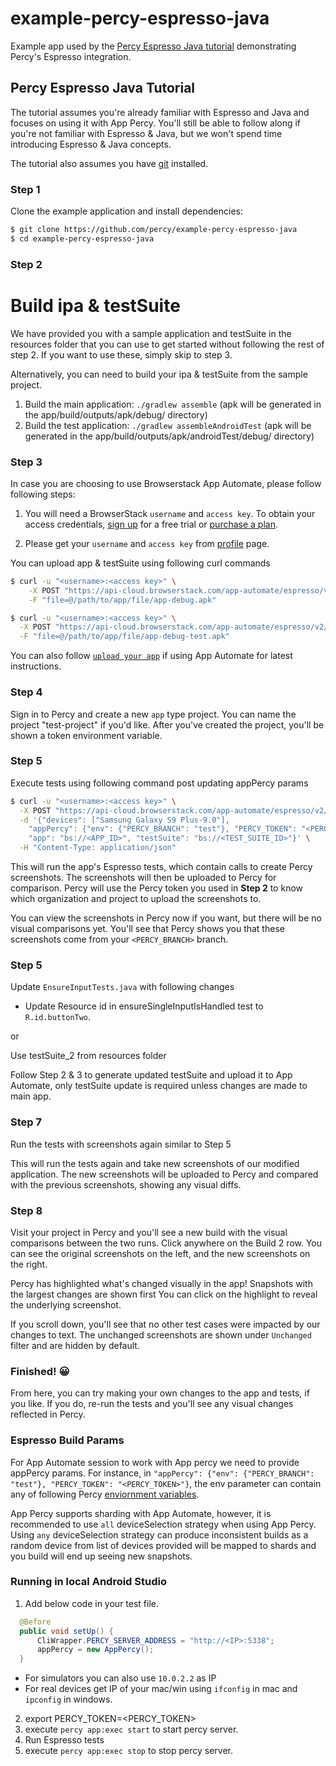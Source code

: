# example-percy-espresso-java
Example app used by the [Percy Espresso Java tutorial](https://docs.percy.io/v2-app/docs/espresso) demonstrating Percy's Espresso integration.

## Percy Espresso Java Tutorial

The tutorial assumes you're already familiar with Espresso and Java and focuses on using it with App Percy. You'll still
be able to follow along if you're not familiar with Espresso & Java, but we won't
spend time introducing Espresso & Java concepts.

The tutorial also assumes you have [git](https://git-scm.com/book/en/v2/Getting-Started-Installing-Git) installed.

### Step 1

Clone the example application and install dependencies:

```bash
$ git clone https://github.com/percy/example-percy-espresso-java
$ cd example-percy-espresso-java
```

### Step 2
# Build ipa & testSuite

We have provided you with a sample application and testSuite in the resources folder that you can use to get started without following the rest of step 2. If you want to use these, simply skip to step 3.

Alternatively, you can need to build your ipa & testSuite from the sample project.

1. Build the main application: `./gradlew assemble` (apk will be generated in the app/build/outputs/apk/debug/ directory)
2. Build the test application: `./gradlew assembleAndroidTest` (apk will be generated in the app/build/outputs/apk/androidTest/debug/ directory)

### Step 3

In case you are choosing to use Browserstack App Automate, please follow following steps:

1. You will need a BrowserStack `username` and `access key`. To obtain your access credentials, [sign up](https://www.browserstack.com/users/sign_up?utm_campaign=Search-Brand-India&utm_source=google&utm_medium=cpc&utm_content=609922405128&utm_term=browserstack) for a free trial or [purchase a plan](https://www.browserstack.com/pricing).

2. Please get your `username` and `access key` from [profile](https://www.browserstack.com/accounts/profile) page.

You can upload app & testSuite using following curl commands
```bash
$ curl -u "<username>:<access key>" \
    -X POST "https://api-cloud.browserstack.com/app-automate/espresso/v2/app" \
    -F "file=@/path/to/app/file/app-debug.apk"
```

```bash
$ curl -u "<username>:<access key>" \
  -X POST "https://api-cloud.browserstack.com/app-automate/espresso/v2/test-suite" \
  -F "file=@/path/to/app/file/app-debug-test.apk"
```

You can also follow [`upload your app`](https://www.browserstack.com/docs/app-automate/espresso/getting-started#2-upload-your-app) if using App Automate for latest instructions.

### Step 4

Sign in to Percy and create a new `app` type project. You can name the project "test-project" if you'd like. After you've created the project, you'll be shown a token environment variable.

### Step 5

Execute tests using following command post updating appPercy params

```bash
$ curl -u "<username>:<access key>" \
  -X POST "https://api-cloud.browserstack.com/app-automate/espresso/v2/build" \
  -d '{"devices": ["Samsung Galaxy S9 Plus-9.0"],
    "appPercy": {"env": {"PERCY_BRANCH": "test"}, "PERCY_TOKEN": "<PERCY_TOKEN>"},
    "app": "bs://<APP_ID>", "testSuite": "bs://<TEST_SUITE_ID>"}' \
  -H "Content-Type: application/json"
```

This will run the app's Espresso tests, which contain calls to create Percy screenshots. The screenshots
will then be uploaded to Percy for comparison. Percy will use the Percy token you used in **Step 2**
to know which organization and project to upload the screenshots to.

You can view the screenshots in Percy now if you want, but there will be no visual comparisons
yet. You'll see that Percy shows you that these screenshots come from your `<PERCY_BRANCH>` branch.

### Step 5

Update `EnsureInputTests.java` with following changes

- Update Resource id in ensureSingleInputIsHandled test to `R.id.buttonTwo`.

or

Use testSuite_2 from resources folder

Follow Step 2 & 3 to generate updated testSuite and upload it to App Automate, only testSuite update is required unless changes are made to main app.

### Step 7

Run the tests with screenshots again similar to Step 5

This will run the tests again and take new screenshots of our modified application. The new screenshots
will be uploaded to Percy and compared with the previous screenshots, showing any visual diffs.

### Step 8

Visit your project in Percy and you'll see a new build with the visual comparisons between the two
runs. Click anywhere on the Build 2 row. You can see the original screenshots on the left, and the new
screenshots on the right.

Percy has highlighted what's changed visually in the app! Snapshots with the largest changes are
shown first You can click on the highlight to reveal the underlying screenshot.

If you scroll down, you'll see that no other test cases were impacted by our changes to text.
The unchanged screenshots are shown under `Unchanged` filter and are hidden by default.

### Finished! 😀

From here, you can try making your own changes to the app and tests, if you like. If you do, re-run
the tests and you'll see any visual changes reflected in Percy.

### Espresso Build Params

For App Automate session to work with App percy we need to provide appPercy params. For instance, in `"appPercy": {"env": {"PERCY_BRANCH": "test"}, "PERCY_TOKEN": "<PERCY_TOKEN>"}`, the env parameter can contain any of following Percy [enviornment variables](https://docs.percy.io/v2-app/docs/environment-variables).

App Percy supports sharding with App Automate, however, it is recommended to use `all` deviceSelection strategy when using App Percy. Using `any` deviceSelection strategy can produce inconsistent builds as a random device from list of devices provided will be mapped to shards and you build will end up seeing new snapshots.

### Running in local Android Studio

1. Add below code in your test file.
  ```java
    @Before
    public void setUp() {
        CliWrapper.PERCY_SERVER_ADDRESS = "http://<IP>:5338";
        appPercy = new AppPercy();
    }
  ```
  - For simulators you can also use `10.0.2.2` as IP
  - For real devices get IP of your mac/win using `ifconfig` in mac and `ipconfig` in windows.
2. export PERCY_TOKEN=<PERCY_TOKEN>
3. execute `percy app:exec start` to start percy server.
4. Run Espresso tests
5. execute `percy app:exec stop` to stop percy server.